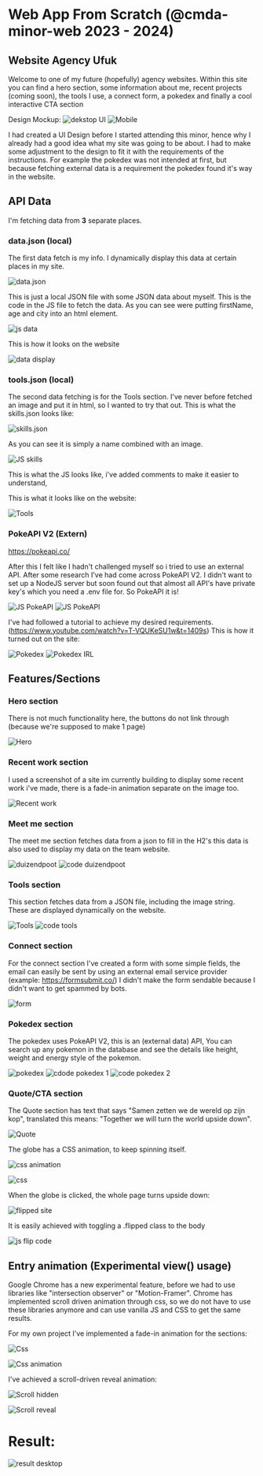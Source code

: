 # Web App From Scratch (@cmda-minor-web 2023 - 2024)

## Website Agency Ufuk

Welcome to one of my future (hopefully) agency websites. Within this site you can find a hero section, some information about me, recent projects (coming soon), the tools I use, a connect form, a pokedex and finally a cool interactive CTA section

Design Mockup:
![dekstop UI](https://github.com/h1bba/web-app-from-scratch-2324/assets/60386159/46adf734-61e5-48e7-9916-31723cbe1e28)
![Mobile](https://github.com/h1bba/web-app-from-scratch-2324/assets/60386159/10af4553-069b-4a2e-b4b8-939f994306fa)

I had created a UI Design before I started attending this minor, hence why I already had a good idea what my site was going to be about.
I had to make some adjustment to the design to fit it with the requirements of the instructions. For example the pokedex was not intended at first, but because fetching external data is a requirement the pokedex found it's way in the website.

## API Data

I'm fetching data from **3** separate places.

### data.json (local)

The first data fetch is my info. I dynamically display this data at certain places in my site.

![data.json](https://github.com/h1bba/web-app-from-scratch-2324/assets/60386159/eb27db10-415c-4099-b658-f6bf195ebe5c)

This is just a local JSON file with some JSON data about myself.
This is the code in the JS file to fetch the data. As you can see were putting firstName, age and city into an html element.

![js data](https://github.com/h1bba/web-app-from-scratch-2324/assets/60386159/72ee95c2-ece6-4cb9-b630-1294bde513aa)

This is how it looks on the website

![data display](https://github.com/h1bba/web-app-from-scratch-2324/assets/60386159/268429ff-0746-47f6-8fb6-06526004c1c6)

### tools.json (local)

The second data fetching is for the Tools section.
I've never before fetched an image and put it in html, so I wanted to try that out.
This is what the skills.json looks like:

![skills.json](https://github.com/h1bba/web-app-from-scratch-2324/assets/60386159/e15e900d-91bf-49c7-b1cb-c0a83d43c05d)

As you can see it is simply a name combined with an image.

![JS skills](https://github.com/h1bba/web-app-from-scratch-2324/assets/60386159/0846f01a-72aa-4391-9d0e-377310484697)

This is what the JS looks like, i've added comments to make it easier to understand,

This is what it looks like on the website:

![Tools](https://github.com/h1bba/web-app-from-scratch-2324/assets/60386159/050359d1-e796-420e-b253-2ba719872d75)

### PokeAPI V2 (Extern)

https://pokeapi.co/

After this I felt like I hadn't challenged myself so i tried to use an external API. After some research I've had come across PokeAPI V2.
I didn't want to set up a NodeJS server but soon found out that almost all API's have private key's which you need a .env file for.
So PokeAPI it is!

![JS PokeAPI](https://github.com/h1bba/web-app-from-scratch-2324/assets/60386159/965b112d-1839-40f9-bb6f-68ac47c4da73)
![JS PokeAPI](https://github.com/h1bba/web-app-from-scratch-2324/assets/60386159/5cf68bef-2293-4cf9-a594-fa7bc2d29c6d)

I've had followed a tutorial to achieve my desired requirements. (https://www.youtube.com/watch?v=T-VQUKeSU1w&t=1409s)
This is how it turned out on the site:

![Pokedex](https://github.com/h1bba/web-app-from-scratch-2324/assets/60386159/83b01760-8471-4f55-b751-79d1ed19ff05) ![Pokedex IRL](https://img.decrypt.co/insecure/rs:fit:3840:0:0:0/plain/https://cdn.decrypt.co/wp-content/uploads/2024/02/pokedex-chatgpt1-gID_7.png@webp)

## Features/Sections

### Hero section

There is not much functionality here, the buttons do not link through (because we're supposed to make 1 page)

![Hero](https://github.com/h1bba/web-app-from-scratch-2324/assets/60386159/8a793404-98de-4bd4-8da7-ba5f2aa2a9ba)

### Recent work section

I used a screenshot of a site im currently building to display some recent work i've made, there is a fade-in animation separate on the image too.

![Recent work](https://github.com/h1bba/web-app-from-scratch-2324/assets/60386159/2a5397fc-5609-4fa8-b2cc-793a4bef3c94)

### Meet me section

The meet me section fetches data from a json to fill in the H2's this data is also used to display my data on the team website.

![duizendpoot](https://github.com/h1bba/web-app-from-scratch-2324/assets/60386159/af89f855-481f-4a87-a1eb-5f10dee2a634)
![code duizendpoot](https://github.com/h1bba/web-app-from-scratch-2324/assets/60386159/c64abee4-5479-4ada-84a6-cf69f2c3d877)

### Tools section

This section fetches data from a JSON file, including the image string. These are displayed dynamically on the website.

![Tools](https://github.com/h1bba/web-app-from-scratch-2324/assets/60386159/934215f2-bd9c-403d-beb3-c5c8e2869c0a)
![code tools](https://github.com/h1bba/web-app-from-scratch-2324/assets/60386159/2dfd308c-c3c3-4acd-a09f-2efd9899c7b1)

### Connect section

For the connect section I've created a form with some simple fields, the email can easily be sent by using an external email service provider (example: https://formsubmit.co/)
I didn't make the form sendable because I didn't want to get spammed by bots.

![form](https://github.com/h1bba/web-app-from-scratch-2324/assets/60386159/10d97709-0cc8-4937-877b-ef161e493a74)

### Pokedex section

The pokedex uses PokeAPI V2, this is an (external data) API, You can search up any pokemon in the database and see the details like height, weight and energy style of the pokemon.

![pokedex](https://github.com/h1bba/web-app-from-scratch-2324/assets/60386159/1a3b608b-96bb-4496-b755-1203f1c0e490)
![cdode pokedex 1](https://github.com/h1bba/web-app-from-scratch-2324/assets/60386159/3001a52b-d421-4949-a6df-859fc608ebe1)
![code pokedex 2](https://github.com/h1bba/web-app-from-scratch-2324/assets/60386159/ff103262-f6c6-4aa2-b4af-b285707fb67b)

### Quote/CTA section

The Quote section has text that says "Samen zetten we de wereld op zijn kop", translated this means: "Together we will turn the world upside down".

![Quote](https://github.com/h1bba/web-app-from-scratch-2324/assets/60386159/b95aa5c9-bbc0-42cf-8ba1-741c148b8fc1)

The globe has a CSS animation, to keep spinning itself.

![css animation](https://github.com/h1bba/web-app-from-scratch-2324/assets/60386159/f0239709-2da8-46e2-8871-e937aaeb1215)

![css](https://github.com/h1bba/web-app-from-scratch-2324/assets/60386159/e92224c2-8ce2-44f3-a997-739495c2eb02)

When the globe is clicked, the whole page turns upside down:

![flipped site](https://github.com/h1bba/web-app-from-scratch-2324/assets/60386159/d782d325-2453-442c-8851-d25b0fbf31a7)

It is easily achieved with toggling a .flipped class to the body

![js flip code](https://github.com/h1bba/web-app-from-scratch-2324/assets/60386159/375d3c47-fe5c-4a97-bac3-f2728e06d19b)

## Entry animation (Experimental view() usage)

Google Chrome has a new experimental feature, before we had to use libraries like "intersection observer" or "Motion-Framer". Chrome has implemented scroll driven animation through css, so we do not have to use these libraries anymore and can use vanilla JS and CSS to get the same results.

For my own project I've implemented a fade-in animation for the sections:

![Css](https://github.com/h1bba/web-app-from-scratch-2324/assets/60386159/73e7dd25-4e4b-4535-800d-56b79a912971)

![Css animation](https://github.com/h1bba/web-app-from-scratch-2324/assets/60386159/4c367169-c55a-4e8b-a5a2-fe8374e2a6d7)

I've achieved a scroll-driven reveal animation:

![Scroll hidden](https://github.com/h1bba/web-app-from-scratch-2324/assets/60386159/33c0fcd4-0894-41ba-8ff6-bc24dd04727a)

![Scroll reveal](https://github.com/h1bba/web-app-from-scratch-2324/assets/60386159/6e7fb2e3-0596-432c-bf93-4765c2feca2c)

# Result: 

![result desktop](https://github.com/h1bba/web-app-from-scratch-2324/assets/60386159/05598933-a83e-43da-a1e7-ec3f65624b7b)

